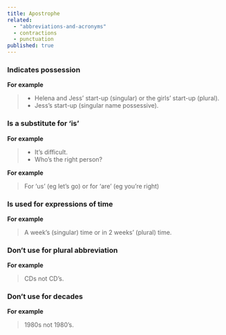 ```yaml
---
title: Apostrophe
related:
  - "abbreviations-and-acronyms"
  - contractions
  - punctuation
published: true
---
```


### Indicates possession

**For example**

> - Helena and Jess’ start-up (singular) or the girls’ start-up (plural).
> - Jess’s start-up (singular name possessive).

### Is a substitute for ‘is’

**For example**

> - It’s difficult.
> - Who’s the right person?

**For example**

> For ‘us’ (eg let’s go) or for ‘are’ (eg you’re right)

### Is used for expressions of time

**For example**

> A week’s (singular) time or in 2 weeks’ (plural) time.

### Don’t use for plural abbreviation

**For example**

> CDs not CD’s.

### Don’t use for decades

**For example**

> 1980s not 1980’s.
